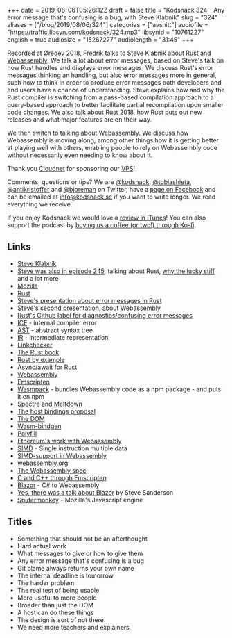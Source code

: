 +++
date = 2019-08-06T05:26:12Z
draft = false
title = "Kodsnack 324 - Any error message that's confusing is a bug, with Steve Klabnik"
slug = "324"
aliases = ["/blog/2019/08/06/324"]
categories = ["avsnitt"]
audiofile = "https://traffic.libsyn.com/kodsnack/324.mp3"
libsynid = "10761227"
english = true
audiosize = "15267277"
audiolength = "31:45"
+++

Recorded at [Øredev 2018](https://oredev.org/2018/home), Fredrik talks to Steve Klabnik about [Rust](https://en.wikipedia.org/wiki/Rust_%28programming_language%29) and [Webassembly](https://en.wikipedia.org/wiki/WebAssembly). We talk a lot about error messages, based on Steve's talk on how Rust handles and displays error messages. We discuss Rust's error messages thinking an handling, but also error messages more in general, such how to think in order to produce error messages both developers and end users have a chance of understanding. Steve explains how and why the Rust compiler is switching from a pass-based compilation approach to a query-based approach to better facilitate partial recompilation upon smaller code changes. We also talk about Rust 2018, how Rust puts out new releases and what major features are on their way.

We then switch to talking about Webassembly. We discuss how Webassembly is moving along, among other things how it is getting better at playing well with others, enabling people to rely on Webassembly code without necessarily even needing to know about it.

Thank you [Cloudnet](http://www.cloudnet.se) for sponsoring our [VPS](http://en.wikipedia.org/wiki/Virtual_private_server)!

Comments, questions or tips? We are [@kodsnack](https://www.twitter.com/kodsnack), [@tobiashieta](https://www.twitter.com/tobiashieta), [@antikristoffer](https://www.twitter.com/antikristoffer) and [@bjoreman](https://www.twitter.com/bjoreman) on Twitter, have a [page on Facebook](https://www.facebook.com/kodsnack) and can be emailed at [info@kodsnack.se](mailto:info@kodsnack.se) if you want to write longer. We read everything we receive.

If you enjoy Kodsnack we would love a [review in iTunes](http://itunes.apple.com/se/podcast/kodsnack/id561631498?l=en)! You can also support the podcast by <a href="https://ko-fi.com/kodsnack" rel="payment">buying us a coffee (or two!) through Ko-fi</a>.

## Links ##
* [Steve Klabnik](https://www.steveklabnik.com/)
* [Steve was also in episode 245](https://kodsnack.se/international/245/), talking about Rust, [why the lucky stiff](https://en.wikipedia.org/wiki/Why_the_lucky_stiff) and a lot more
* [Mozilla](https://en.wikipedia.org/wiki/Mozilla)
* [Rust](https://en.wikipedia.org/wiki/Rust_%28programming_language%29)
* [Steve's presentation about error messages in Rust](https://vimeo.com/302600508)
* [Steve's second presentation, about Webassembly](https://vimeo.com/311650225)
* [Rust's Github label for diagnostics/confusing error messages](https://github.com/rust-lang/rust/labels/A-diagnostics)
* [ICE](https://rust-lang.github.io/rustc-guide/compiler-debugging.html) - internal compiler error
* [AST](https://en.wikipedia.org/wiki/Abstract_syntax_tree) - abstract syntax tree
* [IR](https://en.wikipedia.org/wiki/Intermediate_representation) - intermediate representation
* [Linkchecker](https://github.com/rust-lang/rust/tree/master/src/tools/linkchecker)
* [The Rust book](https://doc.rust-lang.org/book/)
* [Rust by example](https://doc.rust-lang.org/stable/rust-by-example/)
* [Async/await for Rust](https://rust-lang.github.io/async-book/)
* [Webassembly](https://en.wikipedia.org/wiki/WebAssembly)
* [Emscripten](https://en.wikipedia.org/wiki/Emscripten)
* [Wasmpack](https://rustwasm.github.io/wasm-pack/) - bundles Webassembly code as a npm package - and puts it on npm
* [Spectre](https://en.wikipedia.org/wiki/Spectre_%28security_vulnerability%29) and [Meltdown](https://en.wikipedia.org/wiki/Meltdown_%28security_vulnerability%29)
* [The host bindings proposal](https://github.com/WebAssembly/webidl-bindings)
* [The DOM](https://en.wikipedia.org/wiki/Document_Object_Model)
* [Wasm-bindgen](https://github.com/rustwasm/wasm-bindgen)
* [Polyfill](https://en.wikipedia.org/wiki/Polyfill_%28programming%29)
* [Ethereum's work with Webassembly](https://github.com/ewasm)
* [SIMD](https://en.wikipedia.org/wiki/SIMD) - Single instruction multiple data
* [SIMD-support in Webassembly](https://github.com/WebAssembly/simd/blob/master/proposals/simd/SIMD.md)
* [webassembly.org](https://webassembly.org/)
* [The Webassembly spec](https://webassembly.github.io/spec/core/index.html)
* [C and C++ through Emscripten](https://medium.com/@tdeniffel/pragmatic-compiling-from-c-to-webassembly-a-guide-a496cc5954b8)
* [Blazor](https://dotnet.microsoft.com/apps/aspnet/web-apps/client) - C# to Webassembly
* [Yes, there was a talk about Blazor](https://vimeo.com/302686555) by Steve Sanderson
* [Spidermonkey](https://developer.mozilla.org/en-US/docs/Mozilla/Projects/SpiderMonkey) - Mozilla's Javascript engine

## Titles ##
* Something that should not be an afterthought
* Hard actual work
* What messages to give or how to give them
* Any error message that's confusing is a bug
* Git blame always returns your own name
* The internal deadline is tomorrow
* The harder problem
* The real test of being usable
* More useful to more people
* Broader than just the DOM
* A host can do these things
* The design is sort of not there
* We need more teachers and explainers